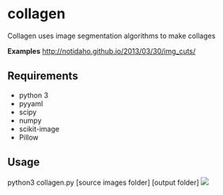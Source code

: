 collagen
========

Collagen uses image segmentation algorithms to make collages

**Examples** 
http://notidaho.github.io/2013/03/30/img_cuts/

**Requirements**
--------
 - python 3  
 - pyyaml  
 - scipy   
 - numpy  
 - scikit-image  
 - Pillow  

**Usage**  
--------
python3 collagen.py [source images folder] [output folder]
![](http://41.media.tumblr.com/492bc23a2183e3eb1bbb8171e2e66781/tumblr_ngcauoLgWu1tl1o39o1_1280.png)
